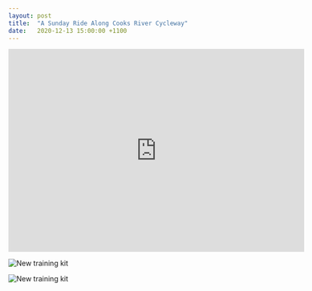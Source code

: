 ```yaml
---
layout: post
title:  "A Sunday Ride Along Cooks River Cycleway"
date:   2020-12-13 15:00:00 +1100
---
```


<p style='text-align: center;'>
    <iframe height='405' width='590' frameborder='0' allowtransparency='true' scrolling='no' src='https://www.strava.com/activities/4465031895/embed/589c03a74d9fc74cdd0c79cd19d87e6b9b0830d0'></iframe>
</p>


![New training kit]({{site.baseurl}}/images/new-kit.jpeg)

![New training kit]({{site.baseurl}}/images/new-kit-old.JPG)
